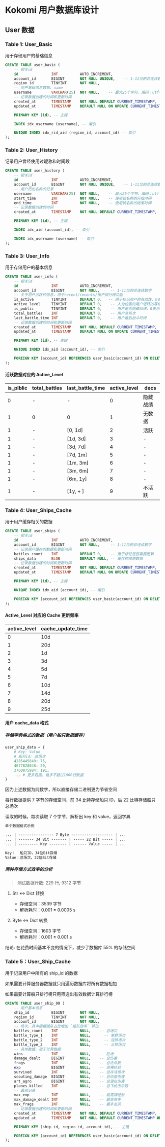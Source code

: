 # Kokomi 用户数据库设计

## User 数据

### Table 1: User_Basic

用于存储用户的基础信息

```sql
CREATE TABLE user_basic (
    -- 相关id
    id               INT          AUTO_INCREMENT,
    account_id       BIGINT       NOT NULL UNIQUE,    -- 1-11位的非连续数字
    region_id        TINYINT      NOT NULL,
    -- 用户基础信息数据: name
    username         VARCHAR(25)  NOT NULL,    -- 最大25个字符，编码：utf-8
    -- 记录数据创建的时间和更新时间
    created_at       TIMESTAMP    NOT NULL DEFAULT CURRENT_TIMESTAMP,
    updated_at       TIMESTAMP    DEFAULT NULL ON UPDATE CURRENT_TIMESTAMP,

    PRIMARY KEY (id), -- 主键

    INDEX idx_username (username), -- 索引

    UNIQUE INDEX idx_rid_aid (region_id, account_id) -- 索引
);
```

### Table 2: User_History

记录用户曾经使用过昵称和时间段

```sql
CREATE TABLE user_history (
    -- 相关id
    id               INT          AUTO_INCREMENT,
    account_id       BIGINT       NOT NULL UNIQUE,    -- 1-11位的非连续数字
    -- 用户历史名称的记录
    username         VARCHAR(25)  NOT NULL,    -- 最大25个字符，编码：utf-8
    start_time       INT          NOT NULL,    -- 使用该名称的开始时间
    end_time         INT          NOT NULL,    -- 使用该名称的结束时间
    -- 记录数据创建的时间
    created_at       TIMESTAMP    NOT NULL DEFAULT CURRENT_TIMESTAMP,

    PRIMARY KEY (id), -- 主键

    INDEX idx_aid (account_id), -- 索引

    INDEX idx_username (username) -- 索引
);
```

### Table 3: User_Info

用于存储用户的基本信息

```sql
CREATE TABLE user_info (
    -- 相关id
    id               INT          AUTO_INCREMENT,
    account_id       BIGINT       NOT NULL,     -- 1-11位的非连续数字
    -- 关于用户活跃的信息，用于recent/recents/用户排行榜功能
    is_active        TINYINT      DEFAULT 0,   -- 用于标记用户的有效性，0表示无效，1表示有效
    active_level     TINYINT      DEFAULT 0,    -- 人为设置的用户活跃的等级
    is_public        TINYINT      DEFAULT 0,    -- 用户是否隐藏战绩，0表示隐藏，1表示公开
    total_battles    INT          DEFAULT 0,    -- 用户总场次
    last_battle_time INT          DEFAULT 0,    -- 用户最后战斗时间
    -- 记录数据创建的时间和更新时间
    created_at       TIMESTAMP    NOT NULL DEFAULT CURRENT_TIMESTAMP,
    updated_at       TIMESTAMP    DEFAULT NULL ON UPDATE CURRENT_TIMESTAMP,

    PRIMARY KEY (id), -- 主键

    UNIQUE INDEX idx_aid (account_id), -- 索引

    FOREIGN KEY (account_id) REFERENCES user_basic(account_id) ON DELETE CASCADE -- 外键
);
```

#### 活跃数据对应的 Active_Level

| is_plblic | total_battles | last_battle_time | active_level | decs     |
| --------- | ------------- | ---------------- | ------------ | -------- |
| 0         | -             | -                | 0            | 隐藏战绩 |
| 1         | 0             | 0                | 1            | 无数据   |
| 1         | -             | [0, 1d]          | 2            | 活跃     |
| 1         | -             | [1d, 3d]         | 3            | -        |
| 1         | -             | [3d, 7d]         | 4            | -        |
| 1         | -             | [7d, 1m]         | 5            | -        |
| 1         | -             | [1m, 3m]         | 6            | -        |
| 1         | -             | [3m, 6m]         | 7            | -        |
| 1         | -             | [6m, 1y]         | 8            | -        |
| 1         | -             | [1y, + ]         | 9            | 不活跃   |

### Table 4: User_Ships_Cache

用于用户缓存相关的数据

```sql
CREATE TABLE user_ships (
    -- 相关id
    id               INT          AUTO_INCREMENT,
    account_id       BIGINT       NOT NULL,     -- 1-11位的非连续数字
    -- 记录用户缓存的数据和更新时间
    battles_count    INT          DEFAULT 0,    -- 用于标记是否需要更新
    ships_data       BLOB         DEFAULT NULL, -- 缓存的简略数据
    -- 记录数据创建的时间和更新时间
    created_at       TIMESTAMP    NOT NULL DEFAULT CURRENT_TIMESTAMP,
    updated_at       TIMESTAMP    DEFAULT NULL ON UPDATE CURRENT_TIMESTAMP,

    PRIMARY KEY (id), -- 主键

    UNIQUE INDEX idx_aid (account_id), -- 索引

    FOREIGN KEY (account_id) REFERENCES user_basic(account_id) ON DELETE CASCADE -- 外键
);
```

#### Active_Level 对应的 Cache 更新频率

| active_level | cache_update_time |
| ------------ | ----------------- |
| 0            | 10d               |
| 1            | 20d               |
| 2            | 1d                |
| 3            | 3d                |
| 4            | 5d                |
| 5            | 7d                |
| 6            | 10d               |
| 7            | 14d               |
| 8            | 20d               |
| 9            | 25d               |

#### 用户 cache_data 格式

##### 存储字典格式的数据（用户船只数据缓存）

```python
user_ship_data = {
    # Key: Value
    # 船只id: 总场次
    4285445840: 75,
    4077828048: 20,
    3760075984: 191,
    ... # 更多数据，最多不超过1000行数据
}
```

因为上述数据为纯数字，所以直接存储二进制更为节省空间

每行数据提供 7 字节的存储空间，前 34 比特存储船只 ID，后 22 比特存储船只总场次

读取的时候，每次读取 7 个字节，解析出 key 和 value，返回字典

```txt
单个数据格式示例

... | ---------------- 7 Byte ------------------- | ...
... | ------- 34 Bit ------- | ----- 22 Bit ----- | ...
... | --------- Key -------- | ------ Value ----- | ...

Key：  船只ID，34位Bit存储
Value：总场次，22位Bit存储
```

##### 两种存储方式效率的分析

> 测试数据行数: 229 行, 9312 字节

1. Str <-> Dict 转换

   - 存储空间：3539 字节
   - 解析耗时：0.001 ± 0.0005 s

2. Byte <-> Dict 转换
   - 存储空间：1603 字节
   - 解析耗时：0.001 ± 0.001 s

结论: 在花费时间基本不变的情况下，减少了数据库 55% 的存储空间

### Table 5：User_Ship_Cache

用于记录用户中所有的 ship_id 的数据

如果需要计算服务器数据就只用遍历数据库将所有数据相加

如果需要计算船只排行榜只用筛选出有效数据计算排行榜

```sql
CREATE TABLE user_ship_00 (
    -- 用户基本信息
    ship_id          BIGINT       NOT NULL,
    region_id        TINYINT      NOT NULL,
    account_id       BIGINT       NOT NULL,
    -- 场次，其中根据组队占比增加 `组队效率` 算法
    battles_count    INT          NULL,    -- 总场次
    battle_type_1    INT          NULL,      -- 单野场次
    battle_type_2    INT          NULL,      -- 双排场次
    battle_type_3    INT          NULL,      -- 三排场次
    -- 具体数据，用于计算数据
    wins             INT          NULL,    -- 胜场
    damage_dealt     BIGINT       NULL,    -- 总伤害
    frags            INT          NULL,    -- 总击杀数
    exp              BIGINT       NULL,    -- 总裸经验
    survived         INT          NULL,    -- 总存活场次
    scouting_damage  BIGINT       NULL,    -- 总侦查伤害
    art_agro         BIGINT       NULL,    -- 总潜在伤害
    planes_killed    INT          NULL,    -- 总飞机击杀数
    -- 最高记录
    max_exp          INT          NULL,    -- 最高裸经验
    max_damage_dealt INT          NULL,    -- 最高伤害
    max_frags        INT          NULL,    -- 最多击杀
    -- 记录数据创建的时间和更新时间
    created_at       TIMESTAMP    NOT NULL DEFAULT CURRENT_TIMESTAMP,
    updated_at       TIMESTAMP    NOT NULL DEFAULT CURRENT_TIMESTAMP ON UPDATE CURRENT_TIMESTAMP,

    PRIMARY KEY (ship_id, region_id, account_id), -- 主键

    FOREIGN KEY (account_id) REFERENCES user_basic(account_id) ON DELETE CASCADE -- 外键
);
```

